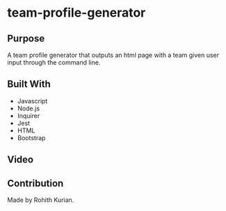 # team-profile-generator

## Purpose
A team profile generator that outputs an html page with a team given user input through the command line. 

## Built With
* Javascript
* Node.js
* Inquirer
* Jest
* HTML
* Bootstrap

## Video


## Contribution
Made by Rohith Kurian. 